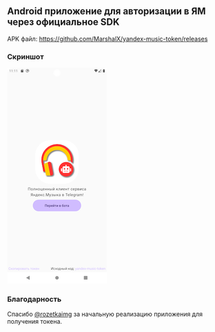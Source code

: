 ## Android приложение для авторизации в ЯМ через официальное SDK

APK файл: https://github.com/MarshalX/yandex-music-token/releases 

### Скриншот

![demo](../.github/screenshots/app.png)

### Благодарность

Спасибо [@rozetkaimg](https://github.com/rozetkaimg) за начальную реализацию приложения для получения токена.
